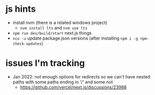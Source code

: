 # js hints

- install nvm (there is a related windows project)
  - `nvm install lts` and `nvm use lts`
- `npm run dev/build/start` next.js things
- `ncu -u` update package.json versions (after installing `npm i -g npm-check-updates`)

# issues I'm tracking
* Jan 2022: not enough options for redirects so we can't have nested paths with some paths ending in '/' and some not
  * https://github.com/vercel/next.js/discussions/23988
